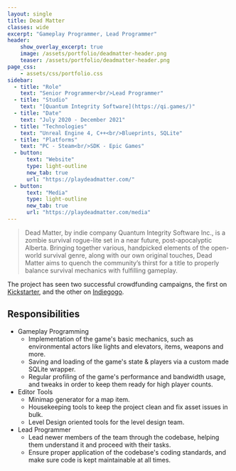 ```yaml
---
layout: single
title: Dead Matter
classes: wide
excerpt: "Gameplay Programmer, Lead Programmer"
header:
    show_overlay_excerpt: true
    image: /assets/portfolio/deadmatter-header.png
    teaser: /assets/portfolio/deadmatter-header.png
page_css:
    - assets/css/portfolio.css
sidebar:
  - title: "Role"
    text: "Senior Programmer<br/>Lead Programmer"
  - title: "Studio"
    text: "[Quantum Integrity Software](https://qi.games/)"
  - title: "Date"
    text: "July 2020 - December 2021"
  - title: "Technologies"
    text: "Unreal Engine 4, C++<br/>Blueprints, SQLite"
  - title: "Platforms"
    text: "PC - Steam<br/>SDK - Epic Games"
  - button:
      text: "Website"
      type: light-outline
      new_tab: true
      url: "https://playdeadmatter.com/"
  - button:
      text: "Media"
      type: light-outline
      new_tab: true
      url: "https://playdeadmatter.com/media"
---
```


> Dead Matter, by indie company Quantum Integrity Software Inc., is a zombie survival rogue-lite set in a near future, post-apocalyptic Alberta. Bringing together various, handpicked elements of the open-world survival genre, along with our own original touches, Dead Matter aims to quench the community’s thirst for a title to properly balance survival mechanics with fulfilling gameplay.

The project has seen two successful crowdfunding campaigns, the first on [Kickstarter](https://www.kickstarter.com/projects/qisoftware/dead-matter), and the other on [Indiegogo](https://www.indiegogo.com/projects/dead-matter#/).

## Responsibilities

- Gameplay Programming
  - Implementation of the game's basic mechanics, such as environmental actors like lights and elevators, items, weapons and more.
  - Saving and loading of the game's state & players via a custom made SQLite wrapper. 
  - Regular profiling of the game's performance and bandwidth usage, and tweaks in order to keep them ready for high player counts.
- Editor Tools
  - Minimap generator for a map item.
  - Housekeeping tools to keep the project clean and fix asset issues in bulk. 
  - Level Design oriented tools for the level design team.
- Lead Programmer
  - Lead newer members of the team through the codebase, helping them understand it and proceed with their tasks.
  - Ensure proper application of the codebase's coding standards, and make sure code is kept maintainable at all times.
